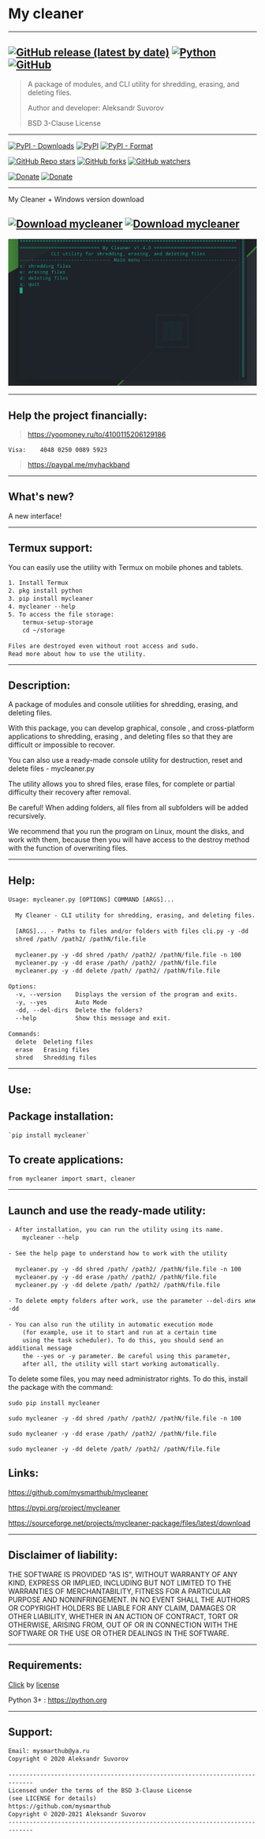 My cleaner
===
---
[![GitHub release (latest by date)](https://img.shields.io/github/v/release/mysmarthub/mycleaner)](https://github.com/mysmarthub/mycleaner/)
[![Python](https://img.shields.io/static/v1?label=Python&message=3.6/3.7/3.8/3.9&color=yellow)](https://python.org)
[![GitHub](https://img.shields.io/github/license/mysmarthub/mycleaner?style=flat-square)](https://github.com/mysmarthub/mycleaner/)
---
>A package of modules, and CLI utility for shredding, erasing, and deleting files.
> 
>Author and developer: Aleksandr Suvorov
> 
>BSD 3-Clause License

---
[![PyPI - Downloads](https://img.shields.io/pypi/dm/mycleaner?label=pypi%20downloads)](https://pypi.org/project/mycleaner/)
[![PyPI](https://img.shields.io/pypi/v/mycleaner)](https://pypi.org/project/mycleaner/)
[![PyPI - Format](https://img.shields.io/pypi/format/mycleaner)](https://pypi.org/project/mycleaner/)

[![GitHub Repo stars](https://img.shields.io/github/stars/mysmarthub/mycleaner?style=social)](https://github.com/mysmarthub/mycleaner/)
[![GitHub forks](https://img.shields.io/github/forks/mysmarthub/mycleaner?style=social)](https://github.com/mysmarthub/mycleaner/)
[![GitHub watchers](https://img.shields.io/github/watchers/mysmarthub/mycleaner?style=social)](https://github.com/mysmarthub/mycleaner/)

[![Donate](https://img.shields.io/static/v1?label=donate&message=paypal&color=green)](https://paypal.me/myhackband)
[![Donate](https://img.shields.io/static/v1?label=donate&message=yandex&color=yellow)](https://yoomoney.ru/to/4100115206129186)

---
My Cleaner + Windows version download

[![Download mycleaner](https://a.fsdn.com/con/app/sf-download-button)](https://sourceforge.net/projects/mycleaner-package/files/latest/download)
[![Download mycleaner](https://img.shields.io/sourceforge/dt/mycleaner-package.svg)](https://sourceforge.net/projects/mycleaner-package/files/latest/download)
---

![Mycleaner](https://github.com/mysmarthub/mycleaner/raw/master/images/my_cleaner_logo.png)

---

Help the project financially:
---
>https://yoomoney.ru/to/4100115206129186

    Visa:    4048 0250 0089 5923

>https://paypal.me/myhackband

---

What's new?
-----------
A new interface!

---------------
Termux support:
---------------

You can easily use the utility with Termux
on mobile phones and tablets.

    1. Install Termux
    2. pkg install python
    3. pip install mycleaner
    4. mycleaner --help
    5. To access the file storage:
        termux-setup-storage
        cd ~/storage

    Files are destroyed even without root access and sudo.
    Read more about how to use the utility.

------------
Description:
------------
A package of modules and console utilities for shredding,
erasing, and deleting files.

With this package, you can develop graphical,
console , and cross-platform applications to shredding,
erasing , and deleting files
so that they are difficult or impossible to recover.

You can also use a ready-made console utility for destruction,
reset and delete files - mycleaner.py

The utility allows you to shred files,
erase files, for complete or partial difficulty
their recovery after removal.

Be careful! When adding folders, all files from all subfolders
will be added recursively.

We recommend that you run the program on Linux, mount the disks,
and work with them, because then you will have access to
the destroy method with the function of overwriting files.

-----
Help:
-----

    Usage: mycleaner.py [OPTIONS] COMMAND [ARGS]...

      My Cleaner - CLI utility for shredding, erasing, and deleting files.

      [ARGS]... - Paths to files and/or folders with files cli.py -y -dd
      shred /path/ /path2/ /pathN/file.file

      mycleaner.py -y -dd shred /path/ /path2/ /pathN/file.file -n 100
      mycleaner.py -y -dd erase /path/ /path2/ /pathN/file.file
      mycleaner.py -y -dd delete /path/ /path2/ /pathN/file.file

    Options:
      -v, --version    Displays the version of the program and exits.
      -y, --yes        Auto Mode
      -dd, --del-dirs  Delete the folders?
      --help           Show this message and exit.

    Commands:
      delete  Deleting files
      erase   Erasing files
      shred   Shredding files

----
Use:
----

Package installation:
---------------------
    `pip install mycleaner`

To create applications:
-----------------------
    from mycleaner import smart, cleaner

--------------------------------------
Launch and use the ready-made utility:
--------------------------------------
    - After installation, you can run the utility using its name.
        mycleaner --help

    - See the help page to understand how to work with the utility

      mycleaner.py -y -dd shred /path/ /path2/ /pathN/file.file -n 100
      mycleaner.py -y -dd erase /path/ /path2/ /pathN/file.file
      mycleaner.py -y -dd delete /path/ /path2/ /pathN/file.file

    - To delete empty folders after work, use the parameter --del-dirs или -dd

    - You can also run the utility in automatic execution mode
        (for example, use it to start and run at a certain time
        using the task scheduler). To do this, you should send an additional message
        the --yes or -y parameter. Be careful using this parameter,
        after all, the utility will start working automatically.


To delete some files, you may need administrator rights.
To do this, install the package with the command:

`sudo pip install mycleaner`

`sudo mycleaner -y -dd shred /path/ /path2/ /pathN/file.file -n 100`

`sudo mycleaner -y -dd erase /path/ /path2/ /pathN/file.file`

`sudo mycleaner -y -dd delete /path/ /path2/ /pathN/file.file`

Links:
------
https://github.com/mysmarthub/mycleaner

https://pypi.org/project/mycleaner

https://sourceforge.net/projects/mycleaner-package/files/latest/download

------------------------
Disclaimer of liability:
------------------------
THE SOFTWARE IS PROVIDED "AS IS", WITHOUT WARRANTY OF ANY KIND, EXPRESS OR
IMPLIED, INCLUDING BUT NOT LIMITED TO THE WARRANTIES OF MERCHANTABILITY,
FITNESS FOR A PARTICULAR PURPOSE AND NONINFRINGEMENT. IN NO EVENT SHALL THE
AUTHORS OR COPYRIGHT HOLDERS BE LIABLE FOR ANY CLAIM, DAMAGES OR OTHER
LIABILITY, WHETHER IN AN ACTION OF CONTRACT, TORT OR OTHERWISE, ARISING FROM,
OUT OF OR IN CONNECTION WITH THE SOFTWARE OR THE USE OR OTHER DEALINGS IN THE
SOFTWARE.

-------------
Requirements:
-------------

[Click](https://github.com/pallets/click) by [license](https://github.com/pallets/click/blob/master/LICENSE.rst)

Python 3+ : https://python.org

--------
Support:
--------
    Email: mysmarthub@ya.ru
    Copyright © 2020 Aleksandr Suvorov
    
    -----------------------------------------------------------------------------
    Licensed under the terms of the BSD 3-Clause License
    (see LICENSE for details)
    https://github.com/mysmarthub
    Copyright © 2020-2021 Aleksandr Suvorov
    -----------------------------------------------------------------------------
